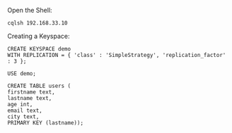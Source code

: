 
Open the Shell:

    cqlsh 192.168.33.10

Creating a Keyspace:

    CREATE KEYSPACE demo
    WITH REPLICATION = { 'class' : 'SimpleStrategy', 'replication_factor' : 3 };
    
    USE demo;
    
    CREATE TABLE users (
    firstname text, 
    lastname text, 
    age int, 
    email text, 
    city text, 
    PRIMARY KEY (lastname));